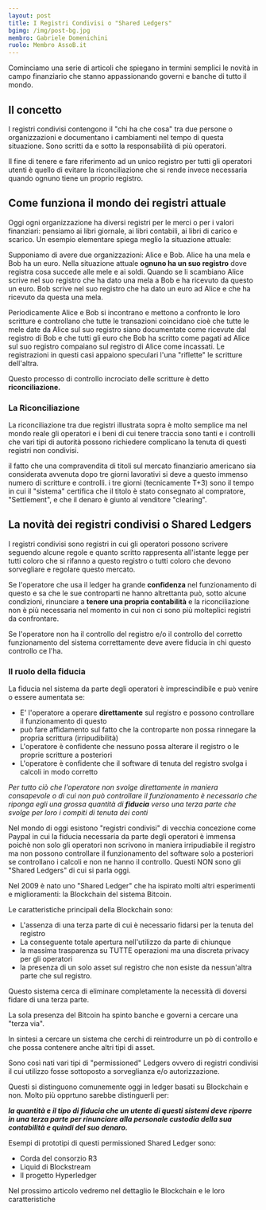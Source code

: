 ```yaml
---
layout: post
title: I Registri Condivisi o "Shared Ledgers"
bgimg: /img/post-bg.jpg
membro: Gabriele Domenichini
ruolo: Membro AssoB.it
---
```

Cominciamo una serie di articoli che spiegano in termini semplici le novità
in campo finanziario che stanno appassionando governi e banche di tutto il mondo.

<!-- more -->
## Il concetto

I registri condivisi contengono il "chi ha che cosa" tra due persone o
organizzazioni e documentano i cambiamenti nel tempo di questa situazione.
Sono scritti da e sotto la responsabilità di più operatori.

Il fine di tenere e fare riferimento ad un unico registro per tutti gli
operatori utenti è quello di evitare la riconciliazione che si rende invece
necessaria quando ognuno tiene un proprio registro.


## Come funziona il mondo dei registri attuale

Oggi ogni organizzazione ha diversi registri per le merci o per i valori
finanziari: pensiamo ai libri giornale, ai libri contabili, ai libri di carico
e scarico.
Un esempio elementare spiega meglio la situazione attuale:

Supponiamo di avere due organizzazioni: Alice e Bob.
Alice ha una mela e Bob ha un euro. Nella situazione
attuale **ognuno ha un suo registro** dove registra cosa succede alle mele e ai soldi.
Quando se li scambiano Alice scrive nel suo registro che ha dato una mela
a Bob e ha ricevuto da questo un euro.
Bob scrive  nel suo registro che ha dato un euro ad Alice e che ha ricevuto
da questa una mela.

Periodicamente Alice e Bob si incontrano e mettono a confronto le loro scritture
e controllano che tutte le transazioni coincidano cioè che tutte le mele date da
Alice sul suo registro siano documentate come ricevute dal
registro di Bob e che tutti gli euro che Bob ha scritto come pagati ad Alice
sul suo registro compaiano sul registro di Alice come incassati. Le
registrazioni in questi casi appaiono speculari l'una
"riflette" le scritture dell'altra.

Questo processo di controllo incrociato delle scritture è detto
**riconciliazione.**

### La Riconciliazione

La riconciliazione tra due registri illustrata sopra è molto semplice ma
nel mondo reale gli operatori e i beni di cui tenere traccia sono
tanti e i controlli che vari tipi di autorità possono richiedere complicano
la tenuta di questi registri non condivisi.

il fatto che una
compravendita di titoli sul mercato finanziario americano sia considerata
avvenuta dopo tre giorni lavorativi si deve a questo immenso numero di
scritture e controlli. i tre giorni (tecnicamente T+3) sono il tempo in cui il
"sistema" certifica che il titolo è stato consegnato al compratore,
"Settlement", e che il denaro è giunto al venditore "clearing".

## La novità dei registri condivisi o Shared Ledgers

I registri condivisi sono registri in cui gli operatori possono scrivere
seguendo alcune regole e quanto scritto rappresenta all'istante legge per
tutti coloro che si rifanno a questo registro o tutti coloro che devono
sorvegliare e regolare questo mercato.

Se l'operatore che usa il ledger ha grande **confidenza** nel funzionamento di
questo e sa che le sue controparti ne hanno altrettanta può, sotto alcune
condizioni, rinunciare a **tenere una propria contabilità** e la riconciliazione non
è più necessaria nel momento in cui non ci sono più molteplici registri
da confrontare.

Se l'operatore non ha il controllo del registro e/o il controllo del corretto
funzionamento del sistema
correttamente deve avere fiducia in chi questo controllo ce l'ha.

### Il ruolo della fiducia

La fiducia nel sistema da parte degli operatori è imprescindibile e può
venire o essere aumentata se:

* E' l'operatore a operare **direttamente** sul registro e
possono controllare il funzionamento di questo
* può fare affidamento sul fatto che la controparte non possa rinnegare
la propria scrittura (irripudibilità)
* L'operatore è confidente che nessuno possa alterare il registro
o le proprie scritture a posteriori
* L'operatore è confidente che il software di tenuta del registro
svolga i calcoli in modo corretto

*Per tutto ciò che l'operatore non svolge direttamente in maniera consapevole
o di cui non può controllare il funzionamento
è necessario che riponga egli una grossa quantità di **fiducia**
verso una terza parte che svolge per loro i compiti di tenuta dei conti*

Nel mondo di oggi esistono "registri condivisi" di vecchia concezione come
Paypal in cui la fiducia necessaria da parte degli operatori è immensa poichè
non solo gli operatori non scrivono in maniera irripudiabile il registro ma
non possono controllare il funzionamento del
software solo a posteriori se controllano i calcoli e non ne hanno il controllo.
Questi NON sono gli "Shared Ledgers" di cui si parla oggi.

Nel 2009 è nato uno "Shared Ledger" che ha ispirato molti altri esperimenti e
miglioramenti: la Blockchain del sistema Bitcoin.

Le caratteristiche principali della Blockchain sono:

* L'assenza di una terza parte di cui è necessario fidarsi per la tenuta del registro
* La conseguente totale apertura nell'utilizzo da parte di chiunque
* la massima trasparenza su TUTTE operazioni ma una discreta privacy per gli
operatori
* la presenza di un solo asset sul registro che non esiste da nessun'altra parte
che sul registro.

Questo sistema cerca di eliminare completamente la necessità di doversi fidare
di una terza parte.

La sola presenza del Bitcoin ha spinto banche e governi a cercare una
"terza via".

In sintesi a cercare un sistema che cerchi di reintrodurre un pò di controllo
e che possa contenere anche altri tipi di asset.

Sono così nati vari tipi di "permissioned" Ledgers ovvero di registri condivisi
il cui utilizzo fosse sottoposto a sorveglianza e/o autorizzazione.

Questi si distinguono comunemente oggi in ledger basati su Blockchain e non.
Molto più opprtuno sarebbe distinguerli per:

***la quantità e il tipo di fiducia che un utente di questi sistemi
deve riporre in una terza parte per rinunciare alla personale custodia della
sua contabilità e quindi del suo denaro.***

Esempi di prototipi di questi permissioned Shared Ledger sono:

* Corda del consorzio R3
* Liquid di Blockstream
* Il progetto Hyperledger

Nel prossimo articolo vedremo nel dettaglio le Blockchain e le loro
caratteristiche
